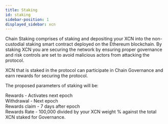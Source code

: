 ```yaml
---
title: Staking
id: staking
sidebar-position: 1
displayed_sidebar: xcn
---
```

Chain Staking comprises of staking and depositing your XCN into the non-custodial staking smart contract deployed on the Ethereum blockchain. By staking XCN you are securing the network by ensuring proper governance and risk controls are set to avoid malicious actors from attacking the protocol.

XCN that is staked in the protocol can participate in Chain Governance and earn rewards for securing the protocol. 

The proposed parameters of staking will be:

Rewards - Activates next epoch  
Withdrawal - Next epoch  
Rewards claim - 7 days after epoch   
Rewards Rate - 100,000 divided by your XCN weight % against the total XCN staked for Governance.  